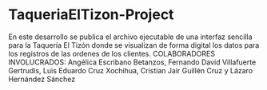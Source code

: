 # TaqueriaElTizon-Project
En este desarrollo se publica el archivo ejecutable de una interfaz sencilla para la Taquería El Tizón donde se visualizan de forma digital los datos para los registros de las ordenes de los clientes.
COLABORADORES INVOLUCRADOS: Angélica Escribano Betanzos, Fernando David Villafuerte Gertrudis, Luis Eduardo Cruz Xochihua, Cristian Jair Guillén Cruz y Lázaro Hernández Sánchez
